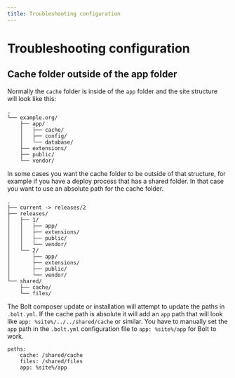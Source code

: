 ```yaml
---
title: Troubleshooting configuration
---
```

Troubleshooting configuration
=============================

Cache folder outside of the app folder
--------------------------------------

Normally the `cache` folder is inside of the `app` folder and the site
structure will look like this:

```
.
└── example.org/
    ├── app/
    │   ├── cache/
    │   ├── config/
    │   └── database/
    ├── extensions/
    ├── public/
    └── vendor/
```

In some cases you want the cache folder to be outside of that structure, for
example if you have a deploy process that has a shared folder. In that case you
want to use an absolute path for the cache folder.


```
.
├── current -> releases/2
├── releases/
│   ├── 1/
│   │   ├── app/
│   │   ├── extensions/
│   │   ├── public/
│   │   └── vendor/
│   └── 2/
│       ├── app/
│       ├── extensions/
│       ├── public/
│       └── vendor/
└── shared/
    ├── cache/
    └── files/
```

The Bolt composer update or installation will attempt to update the paths in
`.bolt.yml`. If the cache path is absolute it will add an `app` path that will
look like `app: %site%/../../shared/cache` or similar. You have to manually set
the `app` path in the `.bolt.yml` configuration file to `app: %site%/app` for
Bolt to work.

```
paths:
    cache: /shared/cache
    files: /shared/files
    app: %site%/app
```
